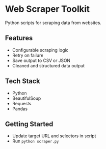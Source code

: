 # Web Scraper Toolkit

Python scripts for scraping data from websites.

## Features
- Configurable scraping logic
- Retry on failure
- Save output to CSV or JSON
- Cleaned and structured data output

## Tech Stack
- Python
- BeautifulSoup
- Requests
- Pandas

## Getting Started
- Update target URL and selectors in script
- Run `python scraper.py`
